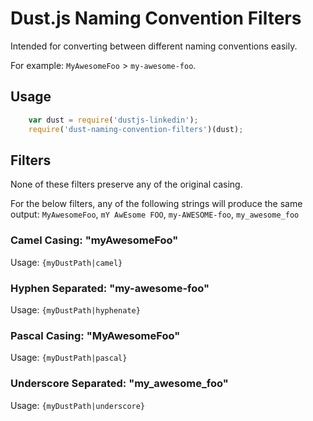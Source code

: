 # Dust.js Naming Convention Filters

Intended for converting between different naming conventions easily.

For example: `MyAwesomeFoo` > `my-awesome-foo`.

## Usage
```javascript
    var dust = require('dustjs-linkedin');
    require('dust-naming-convention-filters')(dust);
```

## Filters

None of these filters preserve any of the original casing.

For the below filters, any of the following strings will produce the same output: `MyAwesomeFoo`, `mY AwEsome FOO`, `my-AWESOME-foo`, `my_awesome_foo`

### Camel Casing: "myAwesomeFoo"
Usage: `{myDustPath|camel}`

### Hyphen Separated: "my-awesome-foo"
Usage: `{myDustPath|hyphenate}`

### Pascal Casing: "MyAwesomeFoo"
Usage: `{myDustPath|pascal}`

### Underscore Separated: "my_awesome_foo"
Usage: `{myDustPath|underscore}`
